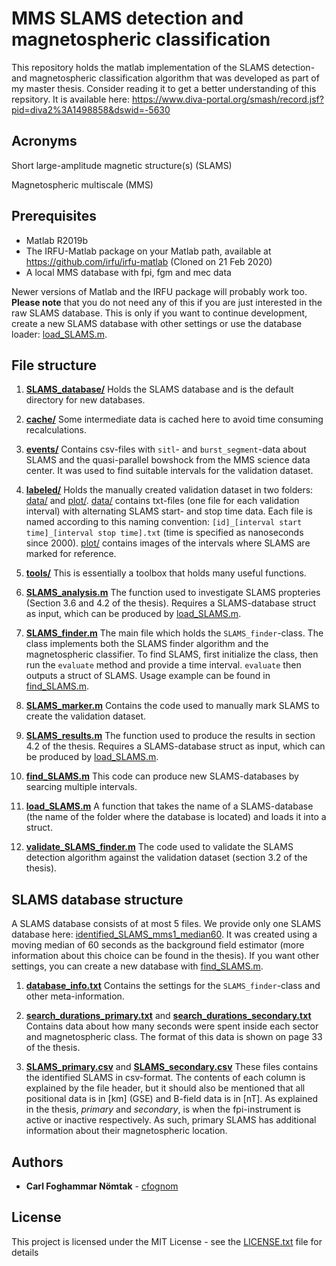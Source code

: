 # MMS SLAMS detection and magnetospheric classification

This repository holds the matlab implementation of the SLAMS detection- and magnetospheric classification algorithm that was developed as part of my master thesis. Consider reading it to get a better understanding of this repsitory. It is available here: https://www.diva-portal.org/smash/record.jsf?pid=diva2%3A1498858&dswid=-5630

## Acronyms
Short large-amplitude magnetic structure(s) (SLAMS)

Magnetospheric multiscale (MMS)

## Prerequisites
* Matlab R2019b
* The IRFU-Matlab package on your Matlab path, available at https://github.com/irfu/irfu-matlab (Cloned on 21 Feb 2020)
* A local MMS database with fpi, fgm and mec data

Newer versions of Matlab and the IRFU package will probably work too. **Please note** that you do not need any of this if you are just interested in the raw SLAMS database. This is only if you want to continue development, create a new SLAMS database with other settings or use the database loader: [load_SLAMS.m](load_SLAMS.m).

## File structure

1. [**SLAMS_database/**](SLAMS_database) Holds the SLAMS database and is the default directory for new databases.

2. [**cache/**](cache) Some intermediate data is cached here to avoid time consuming recalculations.

3. [**events/**](events) Contains csv-files with ``sitl``- and ``burst_segment``-data about SLAMS and the quasi-parallel bowshock from the MMS science data center. It was used to find suitable intervals for the validation dataset.

4. [**labeled/**](labeled) Holds the manually created validation dataset in two folders: [data/](labeled/data) and [plot/](labeled/plot). [data/](labeled/data) contains txt-files (one file for each validation interval) with alternating SLAMS start- and stop time data. Each file is named according to this naming convention: ``[id]_[interval start time]_[interval stop time].txt`` (time is specified as nanoseconds since 2000). [plot/](labeled/plot) contains images of the intervals where SLAMS are marked for reference.

5. [**tools/**](tools) This is essentially a toolbox that holds many useful functions.

6. [**SLAMS_analysis.m**](SLAMS_analysis.m) The function used to investigate SLAMS propteries (Section 3.6 and 4.2 of the thesis). Requires a SLAMS-database struct as input, which can be produced by [load_SLAMS.m](load_SLAMS.m).

7. [**SLAMS_finder.m**](SLAMS_finder.m) The main file which holds the ``SLAMS_finder``-class. The class implements both the SLAMS finder algorithm and the magnetospheric classifier. To find SLAMS, first initialize the class, then run the ``evaluate`` method and provide a time interval. ``evaluate`` then outputs a struct of SLAMS. Usage example can be found in [find_SLAMS.m](find_SLAMS.m).

8. [**SLAMS_marker.m**](SLAMS_marker.m) Contains the code used to manually mark SLAMS to create the validation dataset.

9. [**SLAMS_results.m**](SLAMS_results.m) The function used to produce the results in section 4.2 of the thesis. Requires a SLAMS-database struct as input, which can be produced by [load_SLAMS.m](load_SLAMS.m).

10. [**find_SLAMS.m**](find_SLAMS.m) This code can produce new SLAMS-databases by searcing multiple intervals.

11. [**load_SLAMS.m**](load_SLAMS.m) A function that takes the name of a SLAMS-database (the name of the folder where the database is located) and loads it into a struct.

12. [**validate_SLAMS_finder.m**](validate_SLAMS_finder.m) The code used to validate the SLAMS detection algorithm against the validation dataset (section 3.2 of the thesis).

## SLAMS database structure

A SLAMS database consists of at most 5 files. We provide only one SLAMS database here: [identified_SLAMS_mms1_median60](SLAMS_database/identified_SLAMS_mms1_median60). It was created using a moving median of 60 seconds as the background field estimator (more information about this choice can be found in the thesis). If you want other settings, you can create a new database with [find_SLAMS.m](find_SLAMS.m).

1. [**database_info.txt**](SLAMS_database/identified_SLAMS_mms1_median60/database_info.txt) Contains the settings for the ``SLAMS_finder``-class and other meta-information.

2. [**search_durations_primary.txt**](SLAMS_database/identified_SLAMS_mms1_median60/search_durations_primary.txt) and [**search_durations_secondary.txt**](SLAMS_database/identified_SLAMS_mms1_median60/search_durations_secondary.txt) Contains data about how many seconds were spent inside each sector and magnetospheric class. The format of this data is shown on page 33 of the thesis.

3. [**SLAMS_primary.csv**](SLAMS_database/identified_SLAMS_mms1_median60/SLAMS_primary.csv) and [**SLAMS_secondary.csv**](SLAMS_database/identified_SLAMS_mms1_median60/SLAMS_secondary.csv) These files contains the identified SLAMS in csv-format. The contents of each column is explained by the file header, but it should also be mentioned that all positional data is in [km] (GSE) and B-field data is in [nT]. As explained in the thesis, *primary* and *secondary*, is when the fpi-instrument is active or inactive respectively. As such, primary SLAMS has additional information about their magnetospheric location.

## Authors

* **Carl Foghammar Nömtak** - [cfognom](https://github.com/cfognom)

## License

This project is licensed under the MIT License - see the [LICENSE.txt](LICENSE.txt) file for details
